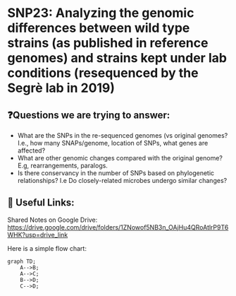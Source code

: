 # SNP23: Analyzing the genomic differences between wild type strains (as published in reference genomes) and strains kept under lab conditions (resequenced by the Segrè lab in 2019)

## ❓Questions we are trying to answer:
* What are the SNPs in the re-sequenced genomes (vs original genomes? I.e., how many SNAPs/genome, location of SNPs, what genes are affected? 
* What are other genomic changes compared with the original genome? E.g, rearrangements, paralogs.
* Is there conservancy in the number of SNPs based on phylogenetic relationships? I.e Do closely-related microbes undergo similar changes?

## 🔗 Useful Links:
Shared Notes on Google Drive: https://drive.google.com/drive/folders/1ZNowof5NB3n_OAjHu4QRoAtlrP9T6WHK?usp=drive_link

Here is a simple flow chart:

```mermaid
graph TD;
    A-->B;
    A-->C;
    B-->D;
    C-->D;
```

